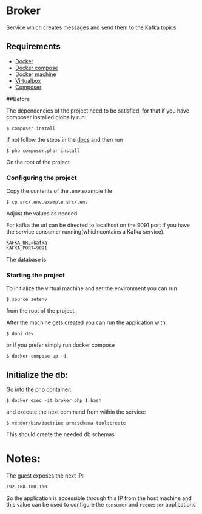 # Broker

Service which creates messages and send them to the Kafka topics  

## Requirements
 - [Docker](https://docs.docker.com/get-docker/)
 - [Docker compose](https://docs.docker.com/compose/)
 - [Docker machine](https://docs.docker.com/machine/)
 - [Virtualbox](https://www.virtualbox.org/)
 - [Composer](https://getcomposer.org/)

##Before

The dependencies of the project need to be satisfied, for that
if you have composer installed globally run:

```
$ composer install 
```
 
If not follow the steps in the [docs](https://getcomposer.org/download/) and then run

```
$ php composer.phar install 
```

On the root of the project

### Configuring the project

Copy the contents of the .env.example file

```
$ cp src/.env.example src/.env
```

Adjust the values as needed

For kafka the url can be directed to localhost on the 9091 port 
if you have the service consumer running(which contains a Kafka service).

```
KAFKA_URL=kafka
KAFKA_PORT=9091
```

The database is 
 
### Starting the project

To initialize the virtual machine and set the environment you can run 

```
$ source setenv
``` 

from the root of the project.

After the machine gets created you can run the application with:

```
$ dobi dev
```

or if you prefer simply run docker compose
```
$ docker-compose up -d
```  

## Initialize the db:

Go into the php container:
```
$ docker exec -it broker_php_1 bash
```
and execute the next command from within the service:
```
$ vendor/bin/doctrine orm:schema-tool:create
```

This should create the needed db schemas

# Notes:
The guest exposes the next IP:
```
192.168.100.100
```
 So the application is accessible through this IP from the host machine
 and this value can be used to configure the `consumer` and `requester` applications